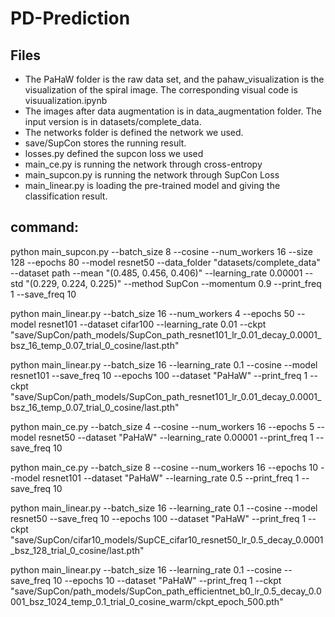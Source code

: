 # PD-Prediction
## Files
- The PaHaW folder is the raw data set, and the pahaw_visualization is the visualization of the spiral image. The corresponding visual code is visuualization.ipynb
- The images after data augmentation is in data_augmentation folder. The input version is in datasets/complete_data.
- The networks folder is defined the network we used.
- save/SupCon stores the running result.
- losses.py defined the supcon loss we used
- main_ce.py is running the network through cross-entropy
- main_supcon.py is running the network through SupCon Loss
- main_linear.py is loading the pre-trained model and giving the classification result.
  
## command: 

python main_supcon.py --batch_size 8 --cosine --num_workers 16 --size 128 --epochs 80 --model resnet50 --data_folder "datasets/complete_data" --dataset path --mean "(0.485, 0.456, 0.406)" --learning_rate 0.00001 --std "(0.229, 0.224, 0.225)" --method SupCon --momentum 0.9 --print_freq 1 --save_freq 10



python main_linear.py --batch_size 16 --num_workers 4 --epochs 50 --model resnet101 --dataset cifar100 --learning_rate 0.01 --ckpt "save/SupCon/path_models/SupCon_path_resnet101_lr_0.01_decay_0.0001_bsz_16_temp_0.07_trial_0_cosine/last.pth" 


python main_linear.py --batch_size 16 --learning_rate 0.1 --cosine --model resnet101 --save_freq 10 --epochs 100 --dataset "PaHaW" --print_freq 1 --ckpt "save/SupCon/path_models/SupCon_path_resnet101_lr_0.01_decay_0.0001_bsz_16_temp_0.07_trial_0_cosine/last.pth" 

python main_ce.py --batch_size 4 --cosine --num_workers 16 --epochs 5 --model resnet50 --dataset "PaHaW" --learning_rate 0.00001 --print_freq 1 --save_freq 10

python main_ce.py --batch_size 8 --cosine --num_workers 16 --epochs 10 --model resnet101 --dataset "PaHaW" --learning_rate 0.5 --print_freq 1 --save_freq 10


python main_linear.py --batch_size 16 --learning_rate 0.1 --cosine --model resnet50 --save_freq 10 --epochs 100 --dataset "PaHaW" --print_freq 1 --ckpt "save/SupCon/cifar10_models/SupCE_cifar10_resnet50_lr_0.5_decay_0.0001_bsz_128_trial_0_cosine/last.pth" 

python main_linear.py --batch_size 16 --learning_rate 0.1 --cosine --save_freq 10 --epochs 10 --dataset "PaHaW" --print_freq 1 --ckpt "save/SupCon/path_models/SupCon_path_efficientnet_b0_lr_0.5_decay_0.0001_bsz_1024_temp_0.1_trial_0_cosine_warm/ckpt_epoch_500.pth" 
